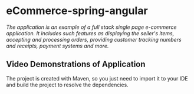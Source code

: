 # eCommerce-spring-angular
_The application is an example of a full stack single page e-commerce application. It includes such features as displaying the seller's items, accepting and processing orders, providing customer tracking numbers and receipts, payment systems and more._ <br>

## Video Demonstrations of Application
The project is created with Maven, so you just need to import it to your IDE and build the project to resolve the dependencies.
<div />
<div />



